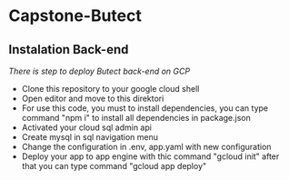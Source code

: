 # Capstone-Butect

Instalation Back-end 
--
*There is step to deploy Butect back-end on GCP*
- Clone this repository to your google cloud shell
- Open editor and move to this direktori
- For use this code, you must to install dependencies, you can type command "npm i" to install all dependencies in package.json
- Activated your cloud sql admin api
- Create mysql in sql navigation menu
- Change the configuration in .env, app.yaml with new configuration
- Deploy your app to app engine with thic command "gcloud init" after that you can type command "gcloud app deploy"
